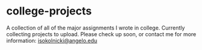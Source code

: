 # college-projects
A collection of all of the major assignments I wrote in college.
Currently collecting projects to upload. Please check up soon, or contact me for more information:
isokolnicki@angelo.edu
